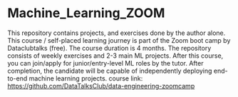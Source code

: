 # Machine_Learning_ZOOM
This repository contains projects, and exercises done by the author alone.
This course / self-placed learning journey is part of the Zoom boot camp by Dataclubtalks (free). The course duration is 4 months.
The repository consists of weekly exercises and 2-3 main ML projects. After this course, you can join/apply for junior/entry-level ML roles by the tutor. After completion, the  candidate will be capable of independently deploying end-to-end machine learning projects.
course link:  https://github.com/DataTalksClub/data-engineering-zoomcamp

